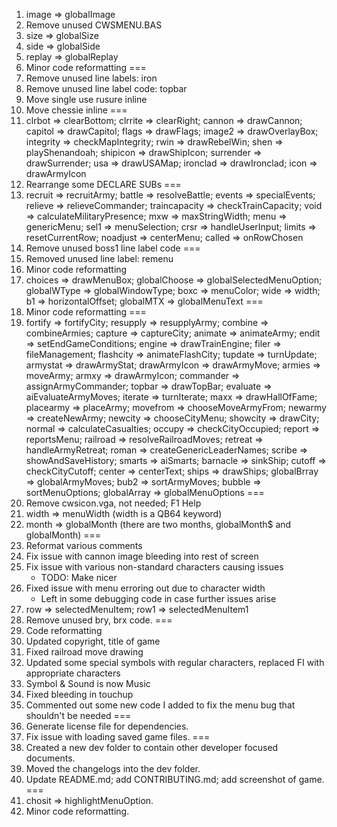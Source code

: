 1. image => globalImage
2. Remove unused CWSMENU.BAS
3. size => globalSize
4. side => globalSide
5. replay => globalReplay
6. Minor code reformatting
===
7. Remove unused line labels: iron
8. Remove unused line label code: topbar
9. Move single use rusure inline
10. Move chessie inline
===
11. clrbot => clearBottom; clrrite => clearRight; cannon => drawCannon; capitol => drawCapitol; flags => drawFlags; image2 => drawOverlayBox; integrity => checkMapIntegrity; rwin => drawRebelWin; shen => playShenandoah; shipicon => drawShipIcon; surrender => drawSurrender; usa => drawUSAMap; ironclad => drawIronclad; icon => drawArmyIcon
12. Rearrange some DECLARE SUBs
===
13. recruit => recruitArmy; battle => resolveBattle; events => specialEvents; relieve => relieveCommander; traincapacity => checkTrainCapacity; void => calculateMilitaryPresence; mxw => maxStringWidth; menu => genericMenu; sel1 => menuSelection; crsr => handleUserInput; limits => resetCurrentRow; noadjust => centerMenu; called => onRowChosen
14. Remove unused boss1 line label code
===
15. Removed unused line label: remenu
16. Minor code reformatting
17. choices => drawMenuBox; globalChoose => globalSelectedMenuOption; globalWType => globalWindowType; boxc => menuColor; wide => width; b1 => horizontalOffset; globalMTX => globalMenuText
===
18. Minor code reformatting
===
19. fortify => fortifyCity; resupply => resupplyArmy; combine => combineArmies; capture => captureCity; animate => animateArmy; endit => setEndGameConditions; engine => drawTrainEngine; filer => fileManagement; flashcity => animateFlashCity; tupdate => turnUpdate; armystat => drawArmyStat; drawArmyIcon => drawArmyMove; armies => moveArmy; armxy => drawArmyIcon; commander => assignArmyCommander; topbar => drawTopBar; evaluate => aiEvaluateArmyMoves; iterate => turnIterate; maxx => drawHallOfFame; placearmy => placeArmy; movefrom => chooseMoveArmyFrom; newarmy => createNewArmy; newcity => chooseCityMenu; showcity => drawCity; normal => calculateCasualties; occupy => checkCityOccupied; report => reportsMenu; railroad => resolveRailroadMoves; retreat => handleArmyRetreat; roman => createGenericLeaderNames; scribe => showAndSaveHistory; smarts => aiSmarts; barnacle => sinkShip; cutoff => checkCityCutoff; center => centerText; ships => drawShips; globalBrray => globalArmyMoves; bub2 => sortArmyMoves; bubble => sortMenuOptions; globalArray => globalMenuOptions
===
20. Remove cwsicon.vga, not needed; F1 Help
21. width => menuWidth (width is a QB64 keyword)
22. month => globalMonth (there are two months, globalMonth$ and globalMonth)
===
23. Reformat various comments
24. Fix issue with cannon image bleeding into rest of screen
25. Fix issue with various non-standard characters causing issues
    - TODO: Make nicer
26. Fixed issue with menu erroring out due to character width
    - Left in some debugging code in case further issues arise
27. row => selectedMenuItem; row1 => selectedMenuItem1
28. Remove unused bry, brx code.
===
29. Code reformatting
30. Updated copyright, title of game
31. Fixed railroad move drawing
32. Updated some special symbols with regular characters, replaced FI with appropriate characters
33. Symbol & Sound is now Music
34. Fixed bleeding in touchup
35. Commented out some new code I added to fix the menu bug that shouldn't be needed
===
36. Generate license file for dependencies.
37. Fix issue with loading saved game files.
===
38. Created a new dev folder to contain other developer focused documents.
39. Moved the changelogs into the dev folder.
41. Update README.md; add CONTRIBUTING.md; add screenshot of game.
===
42. chosit => highlightMenuOption.
43. Minor code reformatting.